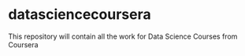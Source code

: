 datasciencecoursera
===================

This repository will contain all the work for Data Science Courses from Coursera
